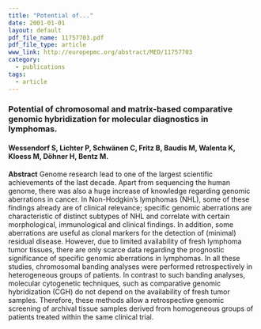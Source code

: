 ```yaml
---
title: "Potential of..."
date: 2001-01-01
layout: default
pdf_file_name: 11757703.pdf
pdf_file_type: article
www_link: http://europepmc.org/abstract/MED/11757703
category:
  - publications
tags:
  - article
---
```


### Potential of chromosomal and matrix-based comparative genomic hybridization for molecular diagnostics in lymphomas.
#### Wessendorf S, Lichter P, Schwänen C, Fritz B, Baudis M, Walenta K, Kloess M, Döhner H, Bentz M.

**Abstract** 
Genome research lead to one of the largest scientific achievements of the last decade. Apart from sequencing the human genome, there was also a huge increase of knowledge regarding genomic aberrations in cancer. In Non-Hodgkin’s lymphomas (NHL), some of these findings already are of clinical relevance; specific genomic aberrations are characteristic of distinct subtypes of NHL and correlate with certain morphological, immunological and clinical findings. In addition, some aberrations are useful as clonal markers for the detection of (minimal) residual disease. However, due to limited availability of fresh lymphoma tumor tissues, there are only scarce data regarding the prognostic significance of specific genomic aberrations in lymphomas. In all these studies, chromosomal banding analyses were performed retrospectively in heterogeneous groups of patients. In contrast to such banding analyses, molecular cytogenetic techniques, such as comparative genomic hybridization (CGH) do not depend on the availability of fresh tumor samples. Therefore, these methods allow a retrospective genomic screening of archival tissue samples derived from homogeneous groups of patients treated within the same clinical trial.
